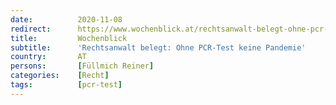 ```yaml
---
date:          2020-11-08
redirect:      https://www.wochenblick.at/rechtsanwalt-belegt-ohne-pcr-test-keine-pandemie/
title:         Wochenblick
subtitle:      'Rechtsanwalt belegt: Ohne PCR-Test keine Pandemie'
country:       AT
persons:       [Füllmich Reiner]
categories:    [Recht]
tags:          [pcr-test]
---
```

